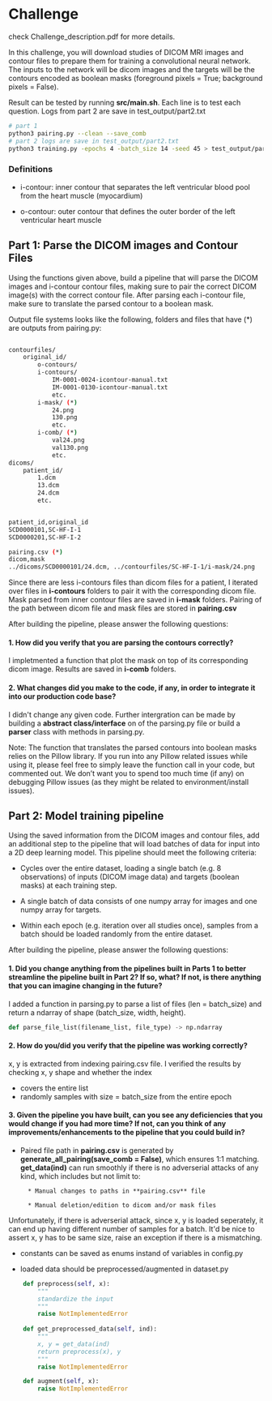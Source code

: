 # Challenge

check Challenge_description.pdf for more details.

In this challenge, you will download studies of DICOM MRI images and contour files to prepare them for training a convolutional neural network. The inputs to the network will be dicom images and the targets will be the contours encoded as boolean masks (foreground pixels = True; background pixels = False). 


Result can be tested by running **src/main.sh**. Each line is to test each question. Logs from part 2 are save in test_output/part2.txt

```bash
# part 1
python3 pairing.py --clean --save_comb
# part 2 logs are save in test_output/part2.txt
python3 training.py -epochs 4 -batch_size 14 -seed 45 > test_output/part2.txt
```


### Definitions
* i-contour: inner contour that separates the left ventricular blood pool from the heart muscle (myocardium)

* o-contour: outer contour that defines the outer border of the left ventricular heart muscle

## Part 1: Parse the DICOM images and Contour Files

Using the functions given above, build a pipeline that will parse the DICOM images and i-contour contour files, making sure to pair the correct DICOM image(s) with the correct contour file. After parsing each i-contour file, make sure to translate the parsed contour to a boolean mask.

Output file systems looks like the following, folders and files that have (*) are outputs from pairing.py:

```bash

contourfiles/
    original_id/
        o-contours/
        i-contours/
            IM-0001-0024-icontour-manual.txt
            IM-0001-0130-icontour-manual.txt
            etc.      
        i-mask/ (*)
            24.png
            130.png
            etc.
        i-comb/ (*)
            val24.png
            val130.png
            etc.       
dicoms/
    patient_id/
        1.dcm
        13.dcm
        24.dcm
        etc.


patient_id,original_id
SCD0000101,SC-HF-I-1
SCD0000201,SC-HF-I-2

pairing.csv (*)
dicom,mask
../dicoms/SCD0000101/24.dcm, ../contourfiles/SC-HF-I-1/i-mask/24.png

```

Since there are less i-contours files than dicom files for a patient, I iterated over files in **i-contours** folders to pair it with the corresponding dicom file. Mask parsed from inner contour files are saved in **i-mask** folders. Pairing of the path between dicom file and mask files are stored in **pairing.csv**

After building the pipeline, please answer the following questions:


#### 1. How did you verify that you are parsing the contours correctly?

I impletmented a function that plot the mask on top of its corresponding dicom image. Results are saved in **i-comb** folders.

#### 2. What changes did you make to the code, if any, in order to integrate it into our production code base? 

I didn't change any given code. Further intergration can be made by building a **abstract class/interface** on of the parsing.py file or build a **parser** class with methods in parsing.py.


Note: The function that translates the parsed contours into boolean masks relies on the Pillow library. If you run into any Pillow related issues while using it, please feel free to simply leave the function call in your code, but commented out. We don’t want you to spend too much time (if any) on debugging Pillow issues (as they might be related to environment/install issues).

## Part 2: Model training pipeline

Using the saved information from the DICOM images and contour files, add an additional step to the pipeline that will load batches of data for input into a 2D deep learning model. This pipeline should meet the following criteria:


* Cycles over the entire dataset, loading a single batch (e.g. 8 observations) of inputs (DICOM image data) and targets (boolean masks) at each training step.

* A single batch of data consists of one numpy array for images and one numpy array for targets.

* Within each epoch (e.g. iteration over all studies once), samples from a batch should be loaded randomly from the entire dataset. 


After building the pipeline, please answer the following questions:


#### 1. Did you change anything from the pipelines built in Parts 1 to better streamline the pipeline built in Part 2? If so, what? If not, is there anything that you can imagine changing in the future?

 I added a function in parsing.py to parse a list of files (len = batch_size) and return a ndarray of shape (batch_size, width, height).

```python
def parse_file_list(filename_list, file_type) -> np.ndarray
```

#### 2. How do you/did you verify that the pipeline was working correctly?

x, y is extracted from indexing pairing.csv file. I verified the results by checking x, y shape and whether the index 
   * covers the entire list
   * randomly samples with size = batch_size from the entire epoch
   
#### 3. Given the pipeline you have built, can you see any deficiencies that you would change if you had more time? If not, can you think of any improvements/enhancements to the pipeline that you could build in?


* Paired file path in **pairing.csv** is generated by **generate_all_pairing(save_comb = False)**, which ensures 1:1 matching. **get_data(ind)** can run smoothly if there is no adverserial attacks of any kind, which includes but not limit to:

        * Manual changes to paths in **pairing.csv** file

        * Manual deletion/edition to dicom and/or mask files
Unfortunately, if there is adverserial attack, since x, y is loaded seperately, it can end up having different number of samples for a batch. It'd be nice to assert x, y has to be same size, raise an exception if there is a mismatching.

* constants can be saved as enums instand of variables in config.py

* loaded data should be preprocessed/augmented in dataset.py

```python
    def preprocess(self, x):
        """
        standardize the input
        """
        raise NotImplementedError
        
    def get_preprocessed_data(self, ind):
        """
        x, y = get_data(ind)
        return preprocess(x), y
        """
        raise NotImplementedError

    def augment(self, x):
        raise NotImplementedError
```
